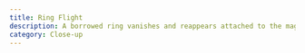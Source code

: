 ```yaml
---
title: Ring Flight
description: A borrowed ring vanishes and reappears attached to the magician's keys.
category: Close-up
---
```

